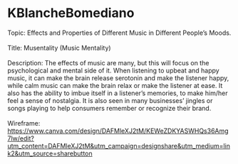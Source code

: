 # KBlancheBomediano
Topic: Effects and Properties of Different Music in Different People’s Moods.
<br>
<br>
Title: Musentality (Music Mentality) 
<br>
<br>
Description: The effects of music are many, but this will focus on the psychological and mental side of it. When listening to upbeat and happy music, it can make the brain release serotonin and make the listener happy, while calm music can make the brain relax or make the listener at ease. It also has the ability to imbue itself in a listener’s memories, to make him/her feel a sense of nostalgia. It is also seen in many businesses’ jingles or songs playing to help consumers remember or recognize their brand.
<br>
<br>
Wireframe: https://www.canva.com/design/DAFMleXJ2tM/KEWeZDKYASWHQs36Amg7lw/edit?utm_content=DAFMleXJ2tM&utm_campaign=designshare&utm_medium=link2&utm_source=sharebutton
